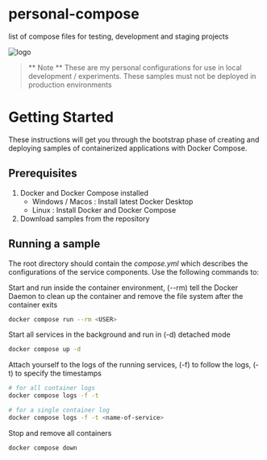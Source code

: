 # personal-compose
list of compose files for testing, development and staging projects

![logo](awesome-compose.jpg)

> ** Note **
> These are my personal configurations for use in local development / experiments. These samples must not be deployed in production environments

# Getting Started
These instructions will get you through the bootstrap phase of creating and deploying samples of containerized applications with Docker Compose.

## Prerequisites
1. Docker and Docker Compose installed
    - Windows / Macos : Install latest Docker Desktop
    - Linux : Install Docker and Docker Compose 
2. Download samples from the repository


## Running a sample 
The root directory should contain the *compose.yml* which describes the configurations of the service components. Use the following commands to:

Start and run inside the container environment, (--rm) tell the Docker Daemon to clean up the container and remove the file system after the container exits
```bash 
docker compose run --rm <USER>
```

Start all services in the background and run in (-d) detached mode 
```bash
docker compose up -d 
```

Attach yourself to the logs of the running services, (-f) to follow the logs, (-t) to specify the timestamps 
```bash
# for all container logs
docker compose logs -f -t

# for a single container log
docker compose logs -f -t <name-of-service>
```

Stop and remove all containers
```bash 
docker compose down
```